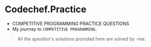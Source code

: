 # Codechef.Practice
* COMPETITIVE PROGRAMMING PRACTICE QUESTIONS
* My journey to `COMPETITIVE PROGRAMMING`.

> All the question's solutions provided here are solved by -me.
